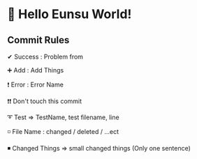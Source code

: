 # 💎 Hello Eunsu World!

## Commit Rules


✔ Success : Problem from

➕ Add : Add Things

❗ Error : Error Name

❗❗ Don't touch this commit

➰ Test => TestName, test filename, line

◽ File Name : changed / deleted / ...ect

◾ Changed Things => small changed things (Only one sentence)
